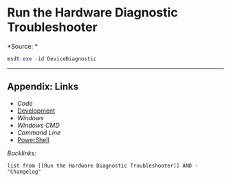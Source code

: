 # Run the Hardware Diagnostic Troubleshooter

\*Source: *

````powershell
msdt.exe -id DeviceDiagnostic
````

---

## Appendix: Links

* *Code*
* [Development](../../MOCs/Development.md)
* *Windows*
* *Windows CMD*
* *Command Line*
* [PowerShell](../PowerShell/PowerShell.md)

*Backlinks:*

````dataview
list from [[Run the Hardware Diagnostic Troubleshooter]] AND -"Changelog"
````

